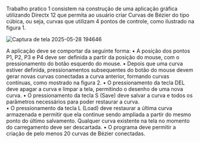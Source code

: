 Trabalho pratico 1 consistem na construção de uma aplicação gráfica utilizando Directx 12 que permita ao usuário criar Curvas de Bézier do tipo cúbica, ou seja, curvas que utilizam 4 pontos de controle, como ilustrado na figura 1.

![Captura de tela 2025-05-28 194646](https://github.com/user-attachments/assets/00fea443-bbb7-479c-8567-4e7a84913a56)

A aplicação deve se comportar da seguinte forma:
• A posição dos	pontos P1, P2, P3 e P4 deve ser definida a partir da posição do	mouse, com o pressionamento do botão esquerdo do mouse.
• Depois que uma curva estiver definida, pressionamentos subsequentes do botão do mouse	devem gerar novas curvas conectadas a curva anterior, formando curvas contínuas, como mostrado na figura 2.	
• O pressionamento da tecla DEL	deve apagar a curva e limpar a tela, permitindo o desenho de uma nova curva.
• O pressionamento da tecla S (Save) deve salvar a curva e todos os parâmetros necessários para	poder restaurar	a curva.	
• O pressionamento da tecla L (Load) deve restaurar a última curva armazenada e permitir que ela continue sendo	ampliada a partir do mesmo ponto do último salvamento. Qualquer curva existente na	tela no	momento	do carregamento	deve ser descartada.
• O programa deve permitir a criação de	pelo menos 20 curvas de	Bézier conectadas.
